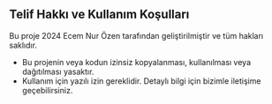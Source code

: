 ## Telif Hakkı ve Kullanım Koşulları
Bu proje 2024 Ecem Nur Özen tarafından geliştirilmiştir ve tüm hakları saklıdır.

- Bu projenin veya kodun izinsiz kopyalanması, kullanılması veya dağıtılması yasaktır.
- Kullanım için yazılı izin gereklidir. Detaylı bilgi için bizimle iletişime geçebilirsiniz.
